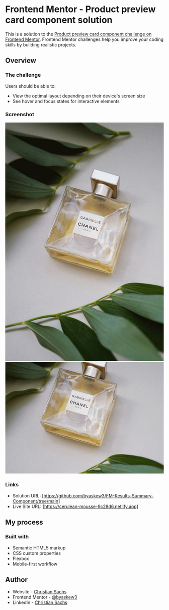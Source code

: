 # Frontend Mentor - Product preview card component solution

This is a solution to the [Product preview card component challenge on Frontend Mentor](https://www.frontendmentor.io/challenges/product-preview-card-component-GO7UmttRfa). Frontend Mentor challenges help you improve your coding skills by building realistic projects. 

## Overview

### The challenge

Users should be able to:

- View the optimal layout depending on their device's screen size
- See hover and focus states for interactive elements

### Screenshot

![](./images/image-product-desktop.jpg)
![](./images/image-product-mobile.jpg)
### Links

- Solution URL: [https://github.com/byaskew3/FM-Results-Summary-Component/tree/main]
- Live Site URL: [https://cerulean-mousse-9c28d6.netlify.app]

## My process

### Built with

- Semantic HTML5 markup
- CSS custom properties
- Flexbox
- Mobile-first workflow

## Author

- Website - [Christian Sachs](https://github.com/byaskew3)
- Frontend Mentor - [@byaskew3](https://www.frontendmentor.io/profile/byaskew3)
- LinkedIn - [Christian Sachs](https://www.linkedin.com/in/christian-askew/)